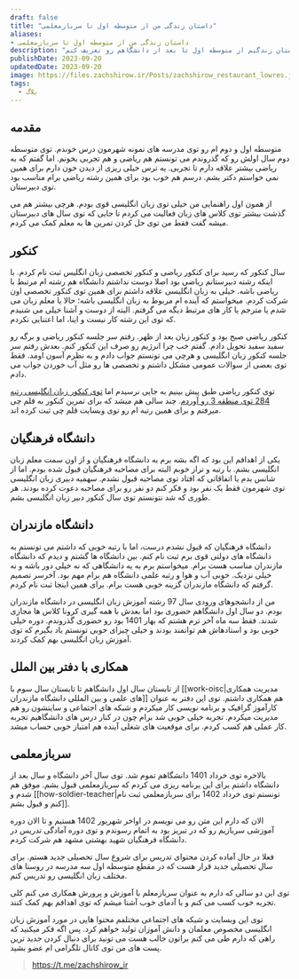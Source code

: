 ```yaml
---
draft: false
title: "داستان زندگی من از متوسطه اول تا سربازمعلمی"
aliases: 
- داستان زندگی من از متوسطه اول تا سربازمعلمی
description: "سلام، من زکریا شیرمحمدلی هستم و توی این پست میخوام داستان زندگیم از متوسطه اول تا بعد از دانشگاهم رو تعریف کنم."
publishDate: 2023-09-20
updatedDate: 2023-09-20
image: https://files.zachshirow.ir/Posts/zachshirow_restaurant_lowres.jpg
tags:
  - بلاگ
---
```



## مقدمه

متوسطه اول و دوم ام رو توی مدرسه های نمونه شهرمون درس خوندم. توی متوسطه دوم سال اولش رو که گذروندم می تونستم هم ریاضی و هم تجربی بخونم. اما گفتم که به ریاضی بیشتر علاقه دارم تا تجربی. یه ترس خیلی ریزی از دیدن خون دارم برای همین نمی خواستم دکتر بشم. درسم هم خوب بود برای همین رشته ریاضی برام مناسب بود توی دبیرستان. 

از همون اول راهنمایی من خیلی توی زبان انگلیسی قوی بودم. هرچی بیشتر هم می گذشت بیشتر توی کلاس های زبان فعالیت می کردم تا جایی که توی سال های دبیرستان میشه گفت فقط من توی حل کردن تمرین ها به معلم کمک می کردم. 

## کنکور

سال کنکور که رسید برای کنکور ریاضی و کنکور تخصصی زبان انگلیس ثبت نام کردم. با اینکه رشته دبیرستانم ریاضی بود اصلا دوست نداشتم دانشگاه هم رشته ام مرتبط با ریاضی باشه. خیلی به زبان انگلیسی علاقه داشتم برای همین توی کنکور تخصصی اون شرکت کردم. میخواستم که آینده ام مربوط به زبان انگلیسی باشه؛ حالا یا معلم زبان می شدم یا مترجم یا کار های مرتبط دیگه می گرفتم. البته از دوست و آشنا خیلی می شنیدم که توی این رشته کار نیست و اینا، اما اعتنایی نکردم. 

کنکور ریاضی صبح بود و کنکور زبان بعد از ظهر. رفتم سر جلسه کنکور ریاضی و برگه رو سفید سفید تحویل دادم. گفتم خب چرا انرژیم رو صرف این کنکور کنم. بعدش رفتم سر جلسه کنکور زبان انگلیسی و هرچی می تونستم جواب دادم و به نظرم آسون اومد. فقط توی بعضی از سوالات عمومی مشکل داشتم و تخصصی ها رو مثل آب خوردن جواب می دادم.

توی کنکور ریاضی طبق پیش بینیم به جایی نرسیدم اما [توی کنکور زبان انگلیسی رتبه 284 توی منطقه 3 رو آوردم](https://www.kanoon.ir/Public/StudentProfile/954890663). چند سالی هم میشد که برای تمرین کنکور به قلم چی میرفتم و برای همین رتبه ام رو توی وبسایت قلم چی ثبت کرده اند. 

## دانشگاه فرهنگیان

یکی از اهدافم این بود که اگه بشه برم به دانشگاه فرهنگیان و از اون سمت معلم زبان انگلیسی بشم. با رتبه و تراز خوبم البته برای مصاحبه فرهنگیان قبول شده بودم. اما از شانس بدم یا اتفاقاتی که افتاد توی مصاحبه قبول نشدم. سهمیه دبیری زبان انگلیسی توی شهرمون فقط یک نفر بود و فکر کنم دو نفر رو برای مصاحبه دعوت کرده بودند. هر طوری که شد نتونستم توی سال کنکور دبیر زبان انگلیسی بشم. 

## دانشگاه مازندران

دانشگاه فرهنگیان که قبول نشدم درست، اما با رتبه خوبی که داشتم می تونستم به دانشگاه های دولتی قوی برم ثبت نام کنم. بین دانشگاه ها گشتم و دیدم که دانشگاه مازندران مناسب هست برام. میخواستم برم به یه دانشگاهی که نه خیلی دور باشه و نه خیلی نزدیک. خوبی آب و هوا و رتبه علمی دانشگاه هم برام مهم بود. آخرسر تصمیم گرفتم که دانشگاه مازندران گزینه خوبی هست برام. برای همین اینجا ثبت نام کردم. 

من از دانشجوهای ورودی سال 97 رشته آموزش زبان انگلیسی در دانشگاه مازندران بودم. دو سال اول دانشگاهم حضوری بود اما بعدش با همه گیری کرونا کلاس ها مجازی شدند. فقط سه ماه آخر ترم هشتم که بهار 1401 بود رو حضوری گذروندم. دوره خیلی خوبی بود و استادهاش هم توانمند بودند و خیلی چیزای خوبی تونستم یاد بگیرم که توی آموزش زبان انگلیسی بهم کمک کردند. 

## همکاری با دفتر بین الملل

از تابستان سال اول دانشگاهم تا تابستان سال سوم با [[work-oisc|مدیریت همکاری های علمی و بین المللی دانشگاه مازندران]] هم همکاری داشتم. توی این دفتر به عنوان کارآموز گرافیک و برنامه نویسی کار میکردم و شبکه های اجتماعی و سایتشون رو هم مدیریت میکردم. تجربه خیلی خوبی شد برام چون در کنار درس های دانشگاهیم تجربه کار عملی هم کسب کردم. برای موقعیت های شغلی آینده هم امتیاز خوبی حساب میشد. 

## سربازمعلمی

بالاخره توی خرداد 1401 دانشگاهم تموم شد. توی سال آخر دانشگاه و سال بعد از دانشگاه داشتم برای این برنامه ریزی می کردم که سربازمعلمی قبول بشم. موفق هم شدم و [[how-soldier-teacher|تونستم توی خرداد 1402 برای سربازمعلمی ثبت نام کنم و قبول بشم]].

الان که دارم این متن رو می نویسم در اواخر شهریور 1402 هستیم و تا الان دوره آموزشی سربازیم رو که در تبریز بود به اتمام رسوندم و توی دوره آمادگی تدریس در دانشگاه فرهنگیان شهید بهشتی مشهد هم شرکت کردم. 

فعلا در حال آماده کردن محتوای تدریس برای شروع سال تحصیلی جدید هستم. برای سال تحصیلی جدید قرار هست که در مقطع متوسطه اول سه مدرسه در روستا های مختلف زبان انگلیسی رو تدریس کنم. 

توی این دو سالی که دارم به عنوان سربازمعلم با آموزش و پرورش همکاری می کنم کلی تجربه خوب کسب می کنم و با آدمای خوب آشنا میشم که توی اهدافم بهم کمک کنند. 

توی این وبسایت و شبکه های اجتماعی مختلفم محتوا هایی در مورد آموزش زبان انگلیسی مخصوص معلمان و دانش آموزان تولید خواهم کرد. پس اگه فکر میکنید که راهی که دارم طی می کنم براتون جالب هست می تونید برای دنبال کردن جدید ترین پست های من توی کانال تلگرامی ام عضو بشید. 

> https://t.me/zachshirow_ir




